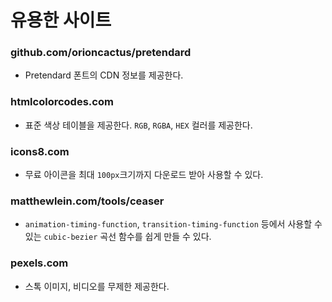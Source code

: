 # 유용한 사이트

### github.com/orioncactus/pretendard

- Pretendard 폰트의 CDN 정보를 제공한다.

### htmlcolorcodes.com

- 표준 색상 테이블을 제공한다. `RGB`, `RGBA`, `HEX` 컬러를 제공한다.

### icons8.com

- 무료 아이콘을 최대 `100px`크기까지 다운로드 받아 사용할 수 있다.

### matthewlein.com/tools/ceaser

- `animation-timing-function`, `transition-timing-function` 등에서 사용할 수 있는 `cubic-bezier` 곡선 함수를 쉽게 만들 수 있다. 

### pexels.com

- 스톡 이미지, 비디오를 무제한 제공한다.